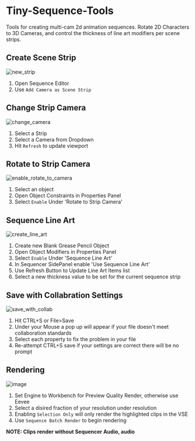 # Tiny-Sequence-Tools
Tools for creating multi-cam 2d animation sequences. Rotate 2D Characters to 3D Cameras, and control the thickness of line art modifiers per scene strips.

## Create Scene Strip
![new_strip](https://github.com/NickTiny/Tiny-2D-Sequence-Tools/assets/86638335/b5c49a3a-03a3-490d-ad74-57f2818b83a3)
1. Open Sequence Editor
2. Use `Add Camera as Scene Strip`

## Change Strip Camera
![change_camera](https://github.com/NickTiny/Tiny-2D-Sequence-Tools/assets/86638335/7db80d93-a2ba-4f40-8475-823828d04a94)
1. Select a Strip
2. Select a Camera from Dropdown
3. Hit `Refresh` to update viewport

## Rotate to Strip Camera
![enable_rotate_to_camera](https://github.com/NickTiny/Tiny-2D-Sequence-Tools/assets/86638335/aefc2eb2-c4f9-4bf6-9d18-09754ba8c7a5)
1. Select an object
2. Open Object Constraints in Properties Panel
3. Select `Enable` Under 'Rotate to Strip Camera'

## Sequence Line Art
![create_line_art](https://github.com/NickTiny/Tiny-2D-Sequence-Tools/assets/86638335/a706d47d-9197-4b8d-aca4-7fb01998800f)
1. Create new Blank Grease Pencil Object
2. Open Object Modifiers in Properties Panel
3. Select `Enable` Under 'Sequence Line Art'
4. In Sequencer SidePanel enable 'Use Sequence Line Art'
5. Use Refresh Button to Update Line Art Items list
6. Select a new thickness value to be set for the current sequence strip 

## Save with Collabration Settings
![save_with_collab](https://github.com/NickTiny/Tiny-2D-Sequence-Tools/assets/86638335/c0568650-094d-407f-b4a9-9318aa43346a)
1. Hit CTRL+S or File>Save
2. Under your Mouse a pop up will appear if your file doesn't meet collaboration standards
3. Select each property to fix the problem in your file
4. Re-attempt CTRL+S save if your settings are correct there will be no prompt

## Rendering
![image](https://github.com/NickTiny/Tiny-2D-Sequence-Tools/assets/86638335/09a38f9f-9a6a-46d7-9bee-c61979863da8)
1. Set Engine to Workbench for Preview Quality Render, otherwise use Eevee
2. Select a disired fraction of your resolution under resolution
3. Enabling `Selection Only` will only render the highlighted clips in the VSE
4. Use `Sequence Batch Render` to begin rendering

**NOTE: Clips render without Sequencer Audio, audio**
